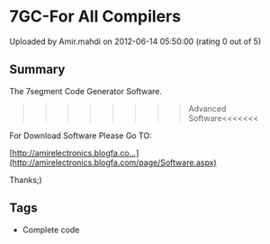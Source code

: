 # 7GC-For All Compilers

Uploaded by Amir.mahdi on 2012-06-14 05:50:00 (rating 0 out of 5)

## Summary

The 7segment Code Generator Software.  

>>>>>>>>Advanced Software<<<<<<<


For Download Software Please Go TO:


[http://amirelectronics.blogfa.co...](http://amirelectronics.blogfa.com/page/Software.aspx)


Thanks;)

## Tags

- Complete code
